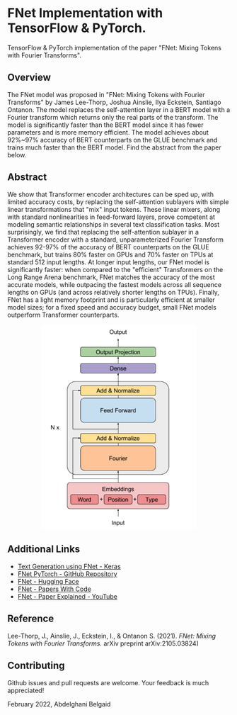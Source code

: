 # FNet Implementation with TensorFlow & PyTorch.
TensorFlow & PyTorch implementation of the paper "FNet: Mixing Tokens with Fourier Transforms".

## Overview
The FNet model was proposed in "FNet: Mixing Tokens with Fourier Transforms" by James Lee-Thorp, Joshua Ainslie, Ilya Eckstein, Santiago Ontanon. The model replaces the self-attention layer in a BERT model with a Fourier transform which returns only the real parts of the transform. The model is significantly faster than the BERT model since it has fewer parameters and is more memory efficient. The model achieves about 92%~97% accuracy of BERT counterparts on the GLUE benchmark and trains much faster than the BERT model. Find the abstract from the paper below.

## Abstract
We show that Transformer encoder architectures can be sped up, with limited accuracy costs, by replacing the self-attention sublayers with simple linear transformations that "mix" input tokens. These linear mixers, along with standard nonlinearities in feed-forward layers, prove competent at modeling semantic relationships in several text classification tasks. Most surprisingly, we find that replacing the self-attention sublayer in a Transformer encoder with a standard, unparameterized Fourier Transform achieves 92-97% of the accuracy of BERT counterparts on the GLUE benchmark, but trains 80% faster on GPUs and 70% faster on TPUs at standard 512 input lengths. At longer input lengths, our FNet model is significantly faster: when compared to the "efficient" Transformers on the Long Range Arena benchmark, FNet matches the accuracy of the most accurate models, while outpacing the fastest models across all sequence lengths on GPUs (and across relatively shorter lengths on TPUs). Finally, FNet has a light memory footprint and is particularly efficient at smaller model sizes; for a fixed speed and accuracy budget, small FNet models outperform Transformer counterparts.

<p align="center">
  <img src="https://raw.githubusercontent.com/abdelghanibelgaid/FNet-TensorFlow-PyTorch/main/fnet_architecture.png" width="350" title="FNet encoder architecture with N encoder. (Lee-Thorp et al., 2021)">
</p>

## Additional Links

- [Text Generation using FNet - Keras](https://keras.io/examples/nlp/text_generation_fnet)
- [FNet PyTorch - GitHub Repository](https://github.com/erksch/fnet-pytorch)
- [FNet - Hugging Face](https://huggingface.co/docs/transformers/model_doc/fnet)
- [FNet - Papers With Code](https://paperswithcode.com/paper/fnet-mixing-tokens-with-fourier-transforms)
- [FNet - Paper Explained - YouTube](https://youtu.be/j7pWPdGEfMA)

## Reference

Lee-Thorp, J., Ainslie, J., Eckstein, I., & Ontanon S. (2021). *FNet: Mixing Tokens with Fourier Transforms.* arXiv preprint arXiv:2105.03824)

## Contributing
Github issues and pull requests are welcome. Your feedback is much appreciated!

February 2022, Abdelghani Belgaid
